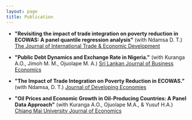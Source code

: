 ```yaml
---
layout: page
title: Publication
---
```



 - **"Revisiting the impact of trade integration on poverty reduction in ECOWAS: A panel quantile regression analysis"** (with Ndamsa D. T.) [The Journal of International Trade & Economic Development]( https://www.tandfonline.com/doi/full/10.1080/09638199.2025.2459912)

 - **"Public Debt Dynamics and Exchange Rate in Nigeria."** (with Kuranga A.O., Jimoh M. M., Ojuolape M. A.) [Sri Lankan Journal of Business Economics](https://doi.org/10.31357/sljbe.v14.8390)

 
 - **"The Impact of Trade Integration on Poverty Reduction in ECOWAS."** (with Ndamsa, D. T.) [Journal of Developing Economies](https://e-journal.unair.ac.id/JDE/article/view/49398)

 - **"Oil Prices and Economic Growth in Oil-Producing Countries: A Panel Data Approach"** (with Kuranga A.O., Ojuolape M.A., & Yusuf H.A.) [Chiang Mai University Journal of Economics](https://so01.tci-thaijo.org/index.php/CMJE/article/view/263225/173772)
